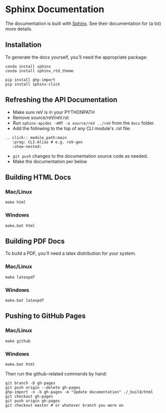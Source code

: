 # Sphinx Documentation

The documentation is built with [Sphinx](http://sphinx-doc.org/index.html). See their documentation for (a lot) more details.

## Installation

To generate the docs yourself, you'll need the appropriate package:

```
conda install sphinx
conda install sphinx_rtd_theme

pip install ghp-import
pip install sphinx-click
```

## Refreshing the API Documentation

- Make sure reV is in your PYTHONPATH
- Remove source/reV/reV.rst
- Run `sphinx-apidoc -eMT -o source/reV ../reV` from the `docs` folder.
- Add the following to the top of any CLI module's .rst file:
```
.. click:: module_path:main
   :prog: CLI-Alias # e.g. reV-gen
   :show-nested:
```
- `git push` changes to the documentation source code as needed.
- Make the documentation per below

## Building HTML Docs

### Mac/Linux

```
make html
```

### Windows

```
make.bat html
```

## Building PDF Docs

To build a PDF, you'll need a latex distribution for your system.

### Mac/Linux

```
make latexpdf
```

### Windows

```
make.bat latexpdf
```

## Pushing to GitHub Pages

### Mac/Linux

```
make github
```

### Windows

```
make.bat html
```

Then run the github-related commands by hand:

```
git branch -D gh-pages
git push origin --delete gh-pages
ghp-import -n -b gh-pages -m "Update documentation" ./_build/html
git checkout gh-pages
git push origin gh-pages
git checkout master # or whatever branch you were on
```
